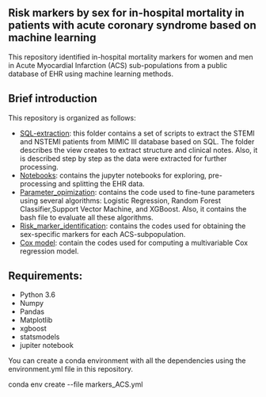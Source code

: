 ## Risk markers by sex for in-hospital mortality in patients with acute coronary syndrome based on machine learning

This repository identified in-hospital mortality markers for women and men in Acute Myocardial Infarction (ACS) sub-populations from a public database of EHR using machine learning methods.


## Brief introduction
This repository is organized as follows:

* [SQL-extraction](https://github.com/blancavazquez/Riskmarkers_AMI/tree/master/SQL-extraction): this folder contains a set of scripts to extract the STEMI and NSTEMI patients from MIMIC III database based on SQL. The folder describes the view creates to extract structure and clinical notes. Also, it is described step by step as the data were extracted for further processing.
* [Notebooks](https://github.com/blancavazquez/Riskmarkers_AMI/tree/master/notebooks): contains the jupyter notebooks for exploring, pre-processing and splitting the EHR data.
* [Parameter_opimization](https://github.com/blancavazquez/Riskmarkers_AMI/tree/master/Fine_tuning_params): contains the code used to fine-tune parameters using several algorithms: Logistic Regression, Random Forest Classifier,Support Vector Machine, and XGBoost. Also, it contains the bash file to evaluate all these algorithms.
* [Risk_marker_identification](https://github.com/blancavazquez/Riskmarkers_AMI/tree/master/Mortality_model): contains the codes used for obtaining the sex-specific markers for each ACS-subpopulation. 
* [Cox model](https://github.com/blancavazquez/Riskmarkers_AMI/tree/master/cox_model): contain the codes used for computing a multivariable Cox regression model.

## Requirements:
* Python 3.6
* Numpy
* Pandas
* Matplotlib
* xgboost
* statsmodels
* jupiter notebook

You can create a conda environment with all the dependencies using the environment.yml file in this repository.

conda env create --file markers_ACS.yml

